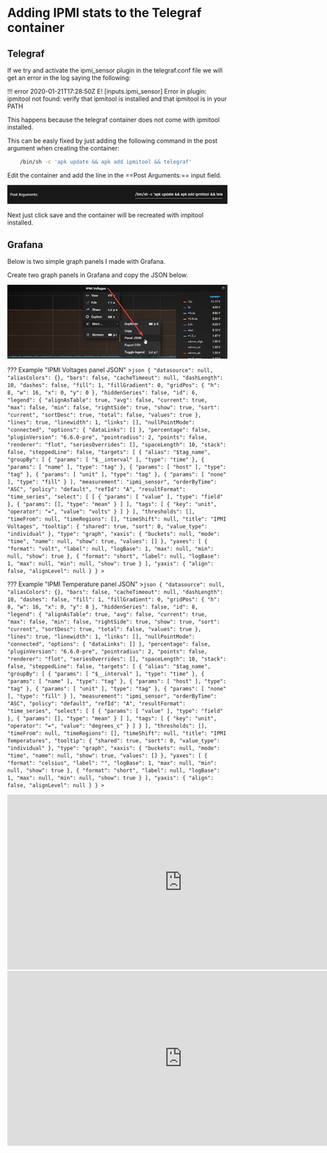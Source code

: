 # Adding IPMI stats to the Telegraf container

## Telegraf

If we try and activate the ipmi_sensor plugin in the telegraf.conf file we will get an error in the log saying the following:

!!! error
    2020-01-21T17:28:50Z E! [inputs.ipmi_sensor] Error in plugin: ipmitool not found: verify that
    ipmitool is installed and that ipmitool is in your PATH

This happens because the telegraf container does not come with ipmitool installed.

This can be easly fixed by just adding the following command in the post argument when creating the container:

```bash
    /bin/sh -c 'apk update && apk add ipmitool && telegraf'
```

Edit the container and add the line in the ==Post Arguments:== input field.

![Post Args](post_args.png)

Next just click save and the container will be recreated with impitool installed.

## Grafana

Below is two simple graph panels I made with Grafana.

Create two graph panels in Grafana and copy the JSON below.

![Grafana](grafana.png)

??? Example "IPMI Voltages panel JSON"
    >```json
        {
        "datasource": null,
        "aliasColors": {},
        "bars": false,
        "cacheTimeout": null,
        "dashLength": 10,
        "dashes": false,
        "fill": 1,
        "fillGradient": 0,
        "gridPos": {
            "h": 8,
            "w": 16,
            "x": 0,
            "y": 0
        },
        "hiddenSeries": false,
        "id": 6,
        "legend": {
            "alignAsTable": true,
            "avg": false,
            "current": true,
            "max": false,
            "min": false,
            "rightSide": true,
            "show": true,
            "sort": "current",
            "sortDesc": true,
            "total": false,
            "values": true
        },
        "lines": true,
        "linewidth": 1,
        "links": [],
        "nullPointMode": "connected",
        "options": {
            "dataLinks": []
        },
        "percentage": false,
        "pluginVersion": "6.6.0-pre",
        "pointradius": 2,
        "points": false,
        "renderer": "flot",
        "seriesOverrides": [],
        "spaceLength": 10,
        "stack": false,
        "steppedLine": false,
        "targets": [
            {
            "alias": "$tag_name",
            "groupBy": [
                {
                "params": [
                    "$__interval"
                ],
                "type": "time"
                },
                {
                "params": [
                    "name"
                ],
                "type": "tag"
                },
                {
                "params": [
                    "host"
                ],
                "type": "tag"
                },
                {
                "params": [
                    "unit"
                ],
                "type": "tag"
                },
                {
                "params": [
                    "none"
                ],
                "type": "fill"
                }
            ],
            "measurement": "ipmi_sensor",
            "orderByTime": "ASC",
            "policy": "default",
            "refId": "A",
            "resultFormat": "time_series",
            "select": [
                [
                {
                    "params": [
                    "value"
                    ],
                    "type": "field"
                },
                {
                    "params": [],
                    "type": "mean"
                }
                ]
            ],
            "tags": [
                {
                "key": "unit",
                "operator": "=",
                "value": "volts"
                }
            ]
            }
        ],
        "thresholds": [],
        "timeFrom": null,
        "timeRegions": [],
        "timeShift": null,
        "title": "IPMI Voltages",
        "tooltip": {
            "shared": true,
            "sort": 0,
            "value_type": "individual"
        },
        "type": "graph",
        "xaxis": {
            "buckets": null,
            "mode": "time",
            "name": null,
            "show": true,
            "values": []
        },
        "yaxes": [
            {
            "format": "volt",
            "label": null,
            "logBase": 1,
            "max": null,
            "min": null,
            "show": true
            },
            {
            "format": "short",
            "label": null,
            "logBase": 1,
            "max": null,
            "min": null,
            "show": true
            }
        ],
        "yaxis": {
            "align": false,
            "alignLevel": null
        }
        }
    >```

??? Example "IPMI Temperature panel JSON"
    >```json
        {
        "datasource": null,
        "aliasColors": {},
        "bars": false,
        "cacheTimeout": null,
        "dashLength": 10,
        "dashes": false,
        "fill": 1,
        "fillGradient": 0,
        "gridPos": {
            "h": 8,
            "w": 16,
            "x": 0,
            "y": 8
        },
        "hiddenSeries": false,
        "id": 8,
        "legend": {
            "alignAsTable": true,
            "avg": false,
            "current": true,
            "max": false,
            "min": false,
            "rightSide": true,
            "show": true,
            "sort": "current",
            "sortDesc": true,
            "total": false,
            "values": true
        },
        "lines": true,
        "linewidth": 1,
        "links": [],
        "nullPointMode": "connected",
        "options": {
            "dataLinks": []
        },
        "percentage": false,
        "pluginVersion": "6.6.0-pre",
        "pointradius": 2,
        "points": false,
        "renderer": "flot",
        "seriesOverrides": [],
        "spaceLength": 10,
        "stack": false,
        "steppedLine": false,
        "targets": [
            {
            "alias": "$tag_name",
            "groupBy": [
                {
                "params": [
                    "$__interval"
                ],
                "type": "time"
                },
                {
                "params": [
                    "name"
                ],
                "type": "tag"
                },
                {
                "params": [
                    "host"
                ],
                "type": "tag"
                },
                {
                "params": [
                    "unit"
                ],
                "type": "tag"
                },
                {
                "params": [
                    "none"
                ],
                "type": "fill"
                }
            ],
            "measurement": "ipmi_sensor",
            "orderByTime": "ASC",
            "policy": "default",
            "refId": "A",
            "resultFormat": "time_series",
            "select": [
                [
                {
                    "params": [
                    "value"
                    ],
                    "type": "field"
                },
                {
                    "params": [],
                    "type": "mean"
                }
                ]
            ],
            "tags": [
                {
                "key": "unit",
                "operator": "=",
                "value": "degrees_c"
                }
            ]
            }
        ],
        "thresholds": [],
        "timeFrom": null,
        "timeRegions": [],
        "timeShift": null,
        "title": "IPMI Temperatures",
        "tooltip": {
            "shared": true,
            "sort": 0,
            "value_type": "individual"
        },
        "type": "graph",
        "xaxis": {
            "buckets": null,
            "mode": "time",
            "name": null,
            "show": true,
            "values": []
        },
        "yaxes": [
            {
            "format": "celsius",
            "label": "",
            "logBase": 1,
            "max": null,
            "min": null,
            "show": true
            },
            {
            "format": "short",
            "label": null,
            "logBase": 1,
            "max": null,
            "min": null,
            "show": true
            }
        ],
        "yaxis": {
            "align": false,
            "alignLevel": null
        }
        }
    >```

<iframe src="https://snapshot.raintank.io/dashboard-solo/snapshot/sh0G31Ev7DHxQJeMAhAItRtFArO2GKIy?orgId=2&from=1579632016305&to=1579632916305&panelId=4" width="800" height="400" frameborder="0"></iframe>

<iframe src="https://snapshot.raintank.io/dashboard-solo/snapshot/eYrngYsC3GZhC5N6Oyj1UaeiUKAhyg84?orgId=2&from=1579631832258&to=1579632732258&panelId=2" width="800" height="400" frameborder="0"></iframe>
